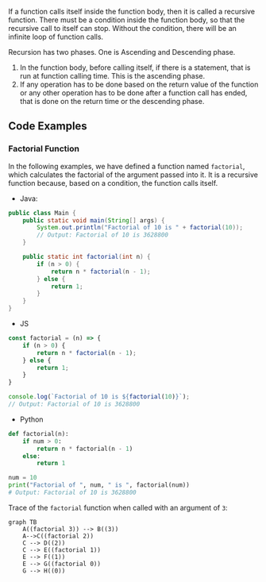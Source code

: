 If a function calls itself inside the function body, then it is called a recursive function. There must be a condition inside the function body, so that the recursive call to itself can stop. Without the condition, there will be an infinite loop of function calls.

Recursion has two phases. One is Ascending and Descending phase.

1. In the function body, before calling itself, if there is a statement, that is run at function calling time. This is the ascending phase.
2. If any operation has to be done based on the return value of the function or any other operation has to be done after a function call has ended, that is done on the return time or the descending phase.

## Code Examples

### Factorial Function

In the following examples, we have defined a function named `factorial`, which calculates the factorial of the argument passed into it. It is a recursive function because, based on a condition, the function calls itself.

- Java:

```java
public class Main {
	public static void main(String[] args) {
		System.out.println("Factorial of 10 is " + factorial(10));
		// Output: Factorial of 10 is 3628800
	}

	public static int factorial(int n) {
		if (n > 0) {
			return n * factorial(n - 1);
		} else {
			return 1;
		}
	}
}
```

- JS

```javascript
const factorial = (n) => {
	if (n > 0) {
		return n * factorial(n - 1);
	} else {
		return 1;
	}
}

console.log(`Factorial of 10 is ${factorial(10)}`);
// Output: Factorial of 10 is 3628800
```

- Python

```python
def factorial(n):
	if num > 0:
		return n * factorial(n - 1)
	else:
		return 1

num = 10
print("Factorial of ", num, " is ", factorial(num))
# Output: Factorial of 10 is 3628800
```

Trace of the `factorial` function when called with an argument of `3`:
```mermaid
graph TB
	A((factorial 3)) --> B((3))
	A-->C((factorial 2))
	C --> D((2))
	C --> E((factorial 1))
	E --> F((1))
	E --> G((factorial 0))
	G --> H((0))
```